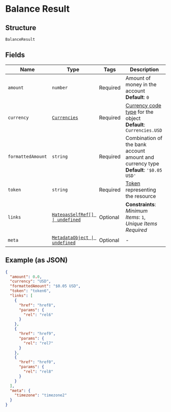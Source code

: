 
# Balance Result

## Structure

`BalanceResult`

## Fields

| Name | Type | Tags | Description |
|  --- | --- | --- | --- |
| `amount` | `number` | Required | Amount of money in the account<br>**Default**: `0` |
| `currency` | [`Currencies`](../../doc/models/currencies.md) | Required | [Currency code type](#/rest/models/structures/country) for the object<br>**Default**: `Currencies.USD` |
| `formattedAmount` | `string` | Required | Combination of the bank account amount and currency type<br>**Default**: `'$0.05 USD'` |
| `token` | `string` | Required | [Token](#/rest/models/structures/token) representing the resource |
| `links` | [`HateoasSelfRef[] \| undefined`](../../doc/models/hateoas-self-ref.md) | Optional | **Constraints**: *Minimum Items*: `1`, *Unique Items Required* |
| `meta` | [`MetadataObject \| undefined`](../../doc/models/metadata-object.md) | Optional | - |

## Example (as JSON)

```json
{
  "amount": 0.0,
  "currency": "USD",
  "formattedAmount": "$0.05 USD",
  "token": "token6",
  "links": [
    {
      "href": "href8",
      "params": {
        "rel": "rel6"
      }
    },
    {
      "href": "href9",
      "params": {
        "rel": "rel7"
      }
    },
    {
      "href": "href0",
      "params": {
        "rel": "rel8"
      }
    }
  ],
  "meta": {
    "timezone": "timezone2"
  }
}
```

